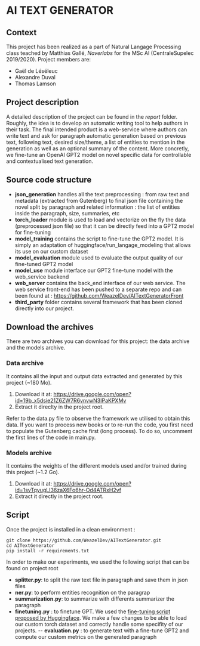 # AI TEXT GENERATOR

## Context

This project has been realized as a part of Natural Langage Processing class teached by Matthias Gallé, *Naverlabs* for the MSc AI  (CentraleSupelec 2019/2020). Project members are: 

- Gaël de Léséleuc
- Alexandre Duval
- Thomas Lamson

## Project description

A detailed description of the project can be found in the *report* folder. Roughly, the idea is to develop an automatic writing tool to help authors in their task. The final intended product is a web-service where authors can write text and ask for paragraph automatic generation based on previous text, following text, desired size/theme, a list of entities to mention in the generation as well as an optional summary of the content. More concretly, we fine-tune an OpenAI GPT2 model on novel specific data for controllable and contextualised text generation.

## Source code structure

- **json_generation** handles all the text preprocessing : from raw text and metadata (extracted from Gutenberg) to final json file containing the novel split by paragraph and related information : the list of entities inside the paragraph, size, summaries, etc 
- **torch_loader** module is used to load and vectorize on the fly the data (preprocessed json file) so that it can be directly feed into a GPT2 model for fine-tuning
- **model_training** contains the script to fine-tune the GPT2 model. It is simply an adaptation of huggingface/run_langage_modeling that allows its use on our custom dataset
- **model_evaluation** module used to evaluate the output quality of our fine-tuned GPT2 model 
- **model_use** module interface our GPT2 fine-tune model with the web_service backend 
- **web_server** contains the back_end interface of our web service. The web service front-end has been pushed to a separate repo and can been found at : https://github.com/WeazelDev/AITextGeneratorFront
- **third_party** folder contains several framework that has been cloned directly into our project. 

## Download the archives

There are two archives you can download for this project: the data archive and the models archive.

### Data archive

It contains all the input and output data extracted and generated by this project (~180 Mo).

1. Download it at: https://drive.google.com/open?id=19b_x5dsie21Z6ZW7R6vnvwN3IPaKPXMv
2. Extract it direclty in the project root.

Refer to the data.py file to observe the framework we utilised to obtain this data. If you want to process new books or to re-run the code, you first need to populate the Gutenberg cache first (long process). To do so, uncomment the first lines of the code in main.py. 

### Models archive

It contains the weights of the different models used and/or trained during this project (~1.2 Go).

1. Download it at: https://drive.google.com/open?id=1svTqyugLI36zaX6Fo6hr-Od4ATRxH2vf
2. Extract it directly in the project root.

## Script 

Once the project is installed in a clean environment : 

```
git clone https://github.com/WeazelDev/AITextGenerator.git
cd AITextGenerator
pip install -r requirements.txt
```

In order to make our experiments, we used the following script that can be found on project root 
- **splitter.py**: to split the raw text file in paragraph and save them in json files 
- **ner.py**: to perform entities recognition on the paragrap 
- **summarization.py**: to summarize with differents summarizer the paragraph 
- **finetuning.py** : to finetune GPT. We used the [fine-tuning script proposed by Huggingface](https://github.com/huggingface/transformers/blob/master/examples/run_language_modeling.py). We make a few changes to be able to load our custom torch dataset and correctly handle some specifity of our projects. 
-- **evaluation.py** : to generate text with a fine-tune GPT2 and compute our custom metrics on the generated paragraph 
